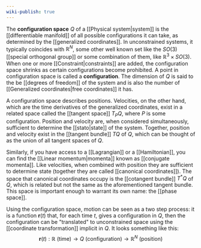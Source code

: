 ```yaml
---
wiki-publish: true
---
```

The **configuration space** $Q$ of a [[Physical system|system]] is the [[differentiable manifold]] of all possible configurations it can take, as determined by the [[generalized coordinates]]. In unconstrained systems, it typically coincides with $\mathbb{R}^{N}$, some other well known set like the $SO(3)$ [[special orthogonal group]] or some combination of them, like $\mathbb{R}^{3}\times SO(3)$. When one or more [[Constraint|constraints]] are added, the configuration space shrinks as certain configurations become prohibited. A point in configuration space is called a **configuration**. The dimension of $Q$ is said to the be [[degrees of freedom]] of the system and is also the number of [[Generalized coordinates|free coordinates]] it has.

A configuration space describes positions. Velocities, on the other hand, which are the time derivatives of the generalized coordinates, exist in a related space called the [[tangent space]] $T_{P}Q$, where $P$ is some configuration. Position and velocity are, when considered simultaneously, sufficient to determine the [[stato|state]] of the system. Together, position and velocity exist in the [[tangent bundle]] $TQ$ of $Q$, which can be thought of as the union of all tangent spaces of $Q$.

Similarly, if you have access to a [[Lagrangian]] or a [[Hamiltonian]], you can find the [[Linear momentum|momenta]] known as [[conjugate momenta]]. Like velocities, when combined with position they are sufficient to determine state (together they are called [[canonical coordinates]]). The space that canonical coordinates occupy is the [[cotangent bundle]] $T^{*}Q$ of $Q$, which is related but not the same as the aforementioned tangent bundle. This space is important enough to warrant its own name: the [[phase space]].

Using the configuration space, motion can be seen as a two step process: it is a function $\mathbf{r}(t)$ that, for each time $t$, gives a configuration in $Q$, then the configuration can be "translated" to unconstrained space using the [[coordinate transformation]] implicit in $Q$. It looks something like this:
$$\mathbf{r}(t):\mathbb{R}\text{ (time)}\to Q\text{ (configuration)}\to \mathbb{R}^{N}\text{ (position)}$$
